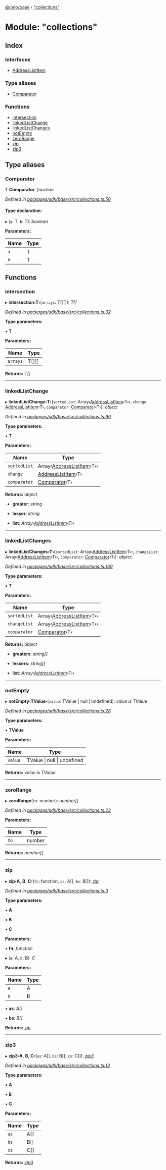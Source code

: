 [@celo/base](../README.md) › ["collections"](_collections_.md)

# Module: "collections"

## Index

### Interfaces

* [AddressListItem](../interfaces/_collections_.addresslistitem.md)

### Type aliases

* [Comparator](_collections_.md#comparator)

### Functions

* [intersection](_collections_.md#intersection)
* [linkedListChange](_collections_.md#linkedlistchange)
* [linkedListChanges](_collections_.md#linkedlistchanges)
* [notEmpty](_collections_.md#notempty)
* [zeroRange](_collections_.md#zerorange)
* [zip](_collections_.md#zip)
* [zip3](_collections_.md#zip3)

## Type aliases

###  Comparator

Ƭ **Comparator**: *function*

*Defined in [packages/sdk/base/src/collections.ts:50](https://github.com/celo-org/celo-monorepo/blob/master/packages/sdk/base/src/collections.ts#L50)*

#### Type declaration:

▸ (`a`: T, `b`: T): *boolean*

**Parameters:**

Name | Type |
------ | ------ |
`a` | T |
`b` | T |

## Functions

###  intersection

▸ **intersection**‹**T**›(`arrays`: T[][]): *T[]*

*Defined in [packages/sdk/base/src/collections.ts:32](https://github.com/celo-org/celo-monorepo/blob/master/packages/sdk/base/src/collections.ts#L32)*

**Type parameters:**

▪ **T**

**Parameters:**

Name | Type |
------ | ------ |
`arrays` | T[][] |

**Returns:** *T[]*

___

###  linkedListChange

▸ **linkedListChange**‹**T**›(`sortedList`: Array‹[AddressListItem](../interfaces/_collections_.addresslistitem.md)‹T››, `change`: [AddressListItem](../interfaces/_collections_.addresslistitem.md)‹T›, `comparator`: [Comparator](_collections_.md#comparator)‹T›): *object*

*Defined in [packages/sdk/base/src/collections.ts:90](https://github.com/celo-org/celo-monorepo/blob/master/packages/sdk/base/src/collections.ts#L90)*

**Type parameters:**

▪ **T**

**Parameters:**

Name | Type |
------ | ------ |
`sortedList` | Array‹[AddressListItem](../interfaces/_collections_.addresslistitem.md)‹T›› |
`change` | [AddressListItem](../interfaces/_collections_.addresslistitem.md)‹T› |
`comparator` | [Comparator](_collections_.md#comparator)‹T› |

**Returns:** *object*

* **greater**: *string*

* **lesser**: *string*

* **list**: *Array‹[AddressListItem](../interfaces/_collections_.addresslistitem.md)‹T››*

___

###  linkedListChanges

▸ **linkedListChanges**‹**T**›(`sortedList`: Array‹[AddressListItem](../interfaces/_collections_.addresslistitem.md)‹T››, `changeList`: Array‹[AddressListItem](../interfaces/_collections_.addresslistitem.md)‹T››, `comparator`: [Comparator](_collections_.md#comparator)‹T›): *object*

*Defined in [packages/sdk/base/src/collections.ts:100](https://github.com/celo-org/celo-monorepo/blob/master/packages/sdk/base/src/collections.ts#L100)*

**Type parameters:**

▪ **T**

**Parameters:**

Name | Type |
------ | ------ |
`sortedList` | Array‹[AddressListItem](../interfaces/_collections_.addresslistitem.md)‹T›› |
`changeList` | Array‹[AddressListItem](../interfaces/_collections_.addresslistitem.md)‹T›› |
`comparator` | [Comparator](_collections_.md#comparator)‹T› |

**Returns:** *object*

* **greaters**: *string[]*

* **lessers**: *string[]*

* **list**: *Array‹[AddressListItem](../interfaces/_collections_.addresslistitem.md)‹T››*

___

###  notEmpty

▸ **notEmpty**‹**TValue**›(`value`: TValue | null | undefined): *value is TValue*

*Defined in [packages/sdk/base/src/collections.ts:28](https://github.com/celo-org/celo-monorepo/blob/master/packages/sdk/base/src/collections.ts#L28)*

**Type parameters:**

▪ **TValue**

**Parameters:**

Name | Type |
------ | ------ |
`value` | TValue &#124; null &#124; undefined |

**Returns:** *value is TValue*

___

###  zeroRange

▸ **zeroRange**(`to`: number): *number[]*

*Defined in [packages/sdk/base/src/collections.ts:23](https://github.com/celo-org/celo-monorepo/blob/master/packages/sdk/base/src/collections.ts#L23)*

**Parameters:**

Name | Type |
------ | ------ |
`to` | number |

**Returns:** *number[]*

___

###  zip

▸ **zip**‹**A**, **B**, **C**›(`fn`: function, `as`: A[], `bs`: B[]): *[zip](_collections_.md#zip)*

*Defined in [packages/sdk/base/src/collections.ts:3](https://github.com/celo-org/celo-monorepo/blob/master/packages/sdk/base/src/collections.ts#L3)*

**Type parameters:**

▪ **A**

▪ **B**

▪ **C**

**Parameters:**

▪ **fn**: *function*

▸ (`a`: A, `b`: B): *C*

**Parameters:**

Name | Type |
------ | ------ |
`a` | A |
`b` | B |

▪ **as**: *A[]*

▪ **bs**: *B[]*

**Returns:** *[zip](_collections_.md#zip)*

___

###  zip3

▸ **zip3**‹**A**, **B**, **C**›(`as`: A[], `bs`: B[], `cs`: C[]): *[zip3](_collections_.md#zip3)*

*Defined in [packages/sdk/base/src/collections.ts:13](https://github.com/celo-org/celo-monorepo/blob/master/packages/sdk/base/src/collections.ts#L13)*

**Type parameters:**

▪ **A**

▪ **B**

▪ **C**

**Parameters:**

Name | Type |
------ | ------ |
`as` | A[] |
`bs` | B[] |
`cs` | C[] |

**Returns:** *[zip3](_collections_.md#zip3)*
